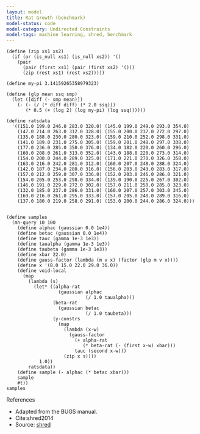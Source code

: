 ```yaml
---
layout: model
title: Rat Growth (benchmark)
model-status: code
model-category: Undirected Constraints
model-tags: machine learning, shred, benchmark
---
```


    (define (zip xs1 xs2) 
      (if (or (is_null xs1) (is_null xs2)) '() 
        (pair 
          (pair (first xs1) (pair (first xs2) '()))
          (zip (rest xs1) (rest xs2)))))
    
    (define my-pi 3.14159265358979323)
    
    (define (glp mean ssq smp)
      (let ([diff (- smp mean)])
        (- (- (/ (* diff diff) (* 2.0 ssq)))
           (* 0.5 (+ (log 2) (log my-pi) (log ssq))))))
    
    (define ratsdata
      '((151.0 199.0 246.0 283.0 320.0) (145.0 199.0 249.0 293.0 354.0)
        (147.0 214.0 263.0 312.0 328.0) (155.0 200.0 237.0 272.0 297.0)
        (135.0 188.0 230.0 280.0 323.0) (159.0 210.0 252.0 298.0 331.0)
        (141.0 189.0 231.0 275.0 305.0) (159.0 201.0 248.0 297.0 338.0)
        (177.0 236.0 285.0 350.0 376.0) (134.0 182.0 220.0 260.0 296.0)
        (160.0 208.0 261.0 313.0 352.0) (143.0 188.0 220.0 273.0 314.0)
        (154.0 200.0 244.0 289.0 325.0) (171.0 221.0 270.0 326.0 358.0)
        (163.0 216.0 242.0 281.0 312.0) (160.0 207.0 248.0 288.0 324.0)
        (142.0 187.0 234.0 280.0 316.0) (156.0 203.0 243.0 283.0 317.0)
        (157.0 212.0 259.0 307.0 336.0) (152.0 203.0 246.0 286.0 321.0)
        (154.0 205.0 253.0 298.0 334.0) (139.0 190.0 225.0 267.0 302.0)
        (146.0 191.0 229.0 272.0 302.0) (157.0 211.0 250.0 285.0 323.0)
        (132.0 185.0 237.0 286.0 331.0) (160.0 207.0 257.0 303.0 345.0)
        (169.0 216.0 261.0 295.0 333.0) (157.0 205.0 248.0 289.0 316.0)
        (137.0 180.0 219.0 258.0 291.0) (153.0 200.0 244.0 286.0 324.0)))
    
    
    (define samples
      (mh-query 10 100
        (define alphac (gaussian 0.0 1e4))
        (define betac (gaussian 0.0 1e4))
        (define tauc (gamma 1e-3 1e3))
        (define taualpha (gamma 1e-3 1e3))
        (define taubeta (gamma 1e-3 1e3))
        (define xbar 22.0)
        (define gauss-factor (lambda (m v x) (factor (glp m v x))))
        (define x '(8.0 15.0 22.0 29.0 36.0))
        (define void-local
          (map
            (lambda (s)
              (let* ((alpha-rat
                       (gaussian alphac
                                 (/ 1.0 taualpha)))
                     (beta-rat
                       (gaussian betac
                                 (/ 1.0 taubeta)))
                     (y-constrs
                       (map
                         (lambda (x-w)
                           (gauss-factor
                             (+ alpha-rat
                                (* beta-rat (- (first x-w) xbar)))
                             tauc (second x-w)))
                         (zip x s))))
                1.0))
            ratsdata))
        (define sample (- alphac (* betac xbar))) 
        sample 
        #t))
    samples



References 

- Adapted from the BUGS manual.
- Cite:shred2014
- Source: [shred](https://github.com/LFY/shred/tree/master/benchmarks/rats.ss)

